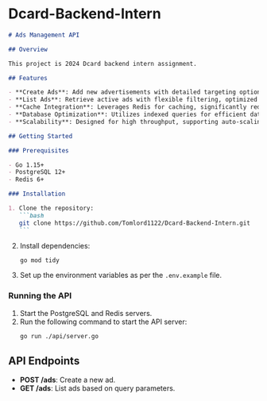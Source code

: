 # Dcard-Backend-Intern

````markdown
# Ads Management API

## Overview

This project is 2024 Dcard backend intern assignment.

## Features

- **Create Ads**: Add new advertisements with detailed targeting options.
- **List Ads**: Retrieve active ads with flexible filtering, optimized for performance.
- **Cache Integration**: Leverages Redis for caching, significantly reducing response times for frequent queries.
- **Database Optimization**: Utilizes indexed queries for efficient data retrieval.
- **Scalability**: Designed for high throughput, supporting auto-scaling and load balancing.

## Getting Started

### Prerequisites

- Go 1.15+
- PostgreSQL 12+
- Redis 6+

### Installation

1. Clone the repository:
   ```bash
   git clone https://github.com/Tomlord1122/Dcard-Backend-Intern.git
   ```
````

2. Install dependencies:
   ```bash
   go mod tidy
   ```
3. Set up the environment variables as per the `.env.example` file.

### Running the API

1. Start the PostgreSQL and Redis servers.
2. Run the following command to start the API server:
   ```bash
   go run ./api/server.go
   ```

## API Endpoints

- **POST /ads**: Create a new ad.
- **GET /ads**: List ads based on query parameters.
